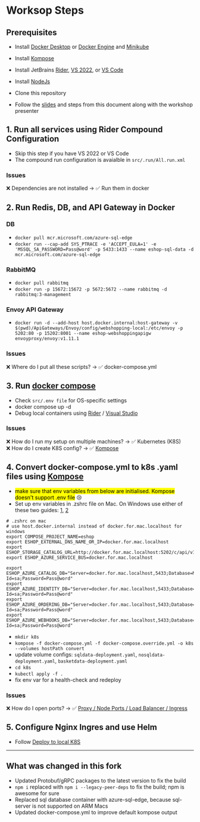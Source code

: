 # Worksop Steps

## Prerequisites
- Install [Docker Desktop](https://www.docker.com/products/docker-desktop/) or [Docker Engine](https://docs.docker.com/engine/install/) and [Minikube](https://minikube.sigs.k8s.io/docs/start/)
- Install [Kompose](https://kompose.io/installation/)
- Install JetBrains [Rider](https://www.jetbrains.com/rider/), [VS 2022](https://visualstudio.microsoft.com/vs/), or [VS Code](https://code.visualstudio.com/)
- Install [NodeJs](https://nodejs.org/)
- Clone this repository

- Follow the [slides](https://docs.google.com/presentation/d/1Rg07RdJfuUJ4KqJxtTXw7TEw9VZEQuAZ0z4pPWb5NmU/edit?usp=sharing) and steps from this document along with the workshop presenter 

## 1. Run all services using Rider Compound Configuration
- Skip this step if you have VS 2022 or VS Code
- The compound run configuration is avaialble in `src/.run/All.run.xml`

### Issues
❌ Dependencies are not installed → ✅ Run them in docker

## 2. Run Redis, DB, and API Gateway in Docker
### DB
- `docker pull mcr.microsoft.com/azure-sql-edge`
- `docker run --cap-add SYS_PTRACE -e 'ACCEPT_EULA=1' -e 'MSSQL_SA_PASSWORD=Pass@word' -p 5433:1433 --name eshop-sql-data -d mcr.microsoft.com/azure-sql-edge`

### RabbitMQ
- `docker pull rabbitmq`
- `docker run -p 15672:15672 -p 5672:5672 --name rabbitmq -d rabbitmq:3-management`

### Envoy API Gateway
- `docker run -d --add-host host.docker.internal:host-gateway -v $(pwd)/ApiGateways/Envoy/config/webshopping-local:/etc/envoy -p 5202:80 -p 15202:8001 --name eshop-webshoppingapigw envoyproxy/envoy:v1.11.1`

### Issues
❌ Where do I put all these scripts? → ✅ docker-compose.yml

## 3. Run [docker compose](https://docs.docker.com/compose/gettingstarted/)
- Check `src/.env file` for OS-specific settings
- docker compose up -d
- Debug local containers using [Rider](https://blog.jetbrains.com/dotnet/2018/07/18/debugging-asp-net-core-apps-local-docker-container/) / [Visual Studio](https://learn.microsoft.com/en-us/visualstudio/containers/edit-and-refresh?view=vs-2022)

### Issues
❌ How do I run my setup on multiple machines? → ✅ Kubernetes (K8S)<br/>
❌ How do I create K8S config? → ✅ [Kompose](http://kompose.io)

## 4. Convert docker-compose.yml to k8s .yaml files using [Kompose](https://kompose.io/)
- <mark>make sure that env variables from below are initialised. Kompose doesn't support .env file</mark> 😢
- Set up env variables in .zshrc file on Mac. On Windows use either of these two guides: [1](http://www.dowdandassociates.com/blog/content/howto-set-an-environment-variable-in-windows-command-line-and-registry/), [2](https://docs.oracle.com/en/database/oracle/machine-learning/oml4r/1.5.1/oread/creating-and-modifying-environment-variables-on-windows.html) 
```
# .zshrc on mac
# use host.docker.internal instead of docker.for.mac.localhost for windows
export COMPOSE_PROJECT_NAME=eshop
export ESHOP_EXTERNAL_DNS_NAME_OR_IP=docker.for.mac.localhost
export ESHOP_STORAGE_CATALOG_URL=http://docker.for.mac.localhost:5202/c/api/v1/catalog/items/[0]/pic/
export ESHOP_AZURE_SERVICE_BUS=docker.for.mac.localhost

export ESHOP_AZURE_CATALOG_DB="Server=docker.for.mac.localhost,5433;Database=Microsoft.eShopOnContainers.Service.CatalogDb;User Id=sa;Password=Pass@word"
export ESHOP_AZURE_IDENTITY_DB="Server=docker.for.mac.localhost,5433;Database=Microsoft.eShopOnContainers.Service.IdentityDb;User Id=sa;Password=Pass@word"
export ESHOP_AZURE_ORDERING_DB="Server=docker.for.mac.localhost,5433;Database=Microsoft.eShopOnContainers.Services.OrderingDb;User Id=sa;Password=Pass@word"
export ESHOP_AZURE_WEBHOOKS_DB="Server=docker.for.mac.localhost,5433;Database=Microsoft.eShopOnContainers.Services.WebhooksDb;User Id=sa;Password=Pass@word"
```
- `mkdir k8s`
- `kompose -f docker-compose.yml -f docker-compose.override.yml -o k8s --volumes hostPath convert`
- update volume configs: `sqldata-deployment.yaml`, `nosqldata-deployment.yaml`, `basketdata-deployment.yaml`
- `cd k8s`
- `kubectl apply -f .`
- fix env var for a health-check and redeploy

### Issues
❌ How do I open ports? → ✅ [Proxy / Node Ports / Load Balancer / Ingress](https://medium.com/google-cloud/kubernetes-nodeport-vs-loadbalancer-vs-ingress-when-should-i-use-what-922f010849e0)

## 5. Configure Nginx Ingres and use Helm
- Follow [Deploy to local K8S](https://github.com/dotnet-architecture/eShopOnContainers/wiki/Deploy-to-Local-Kubernetes#Install-NGINX-Ingress-Controller)


---
## What was changed in this fork
- Updated Protobuf/gRPC packages to the latest version to fix the build
- `npm i` replaced with `npm i --legacy-peer-deps` to fix the build; npm is awesome for sure
- Replaced sql database container with azure-sql-edge, because sql-server is not supported on ARM Macs
- Updated docker-compose.yml to improve default kompose output